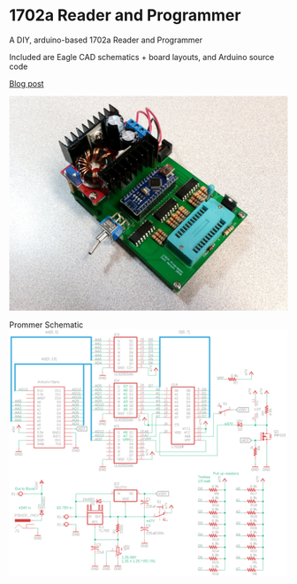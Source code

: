 # 1702a Reader and Programmer
A DIY, arduino-based 1702a Reader and Programmer

Included are Eagle CAD schematics + board layouts, and Arduino source code

[Blog post](https://zeninstruments.blogspot.com/2020/06/diy-1702a-programmer.html)

![Finished build](/1702A%20prommer%20pic.jpg)

Prommer Schematic
![Prommer schematic](/1702A%20Prommer.png)
